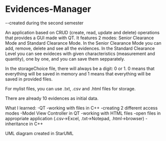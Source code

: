 # Evidences-Manager
--created during the second semester

An application based on CRUD (create, read, update and delete) operations that provides a GUI made with QT.
It features 2 modes: Senior Clearance Mode and Standard Clearance Mode.
In the Senior Clearance Mode you can add, remove, delete and see all the evidences.
In the Standard Clearance Level you can see evideces with given characteristics (measurement and quantity), one by one, and you can save them sepparately.

In the storageChoice file, there will always be a digit: 0 or 1. 0 means that everything will be saved in memory and 1 means that everything will be saved in provided files.

For mylist files, you can use .txt, .csv and .html files for storage.

There are already 10 evidences as initial data.

What I learned:
-QT
-working with files in C++
-creating 2 different access modes
-Model View Controller in QT
-working with HTML files
-open files in appropriate application (.csv->Excel, .txt->Notepad, .html->browser)
-inheritance in C++

UML diagram created in StarUML
